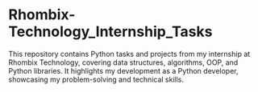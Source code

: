 # Rhombix-Technology_Internship_Tasks
This repository contains Python tasks and projects from my internship at Rhombix Technology, covering data structures, algorithms, OOP, and Python libraries. It highlights my development as a Python developer, showcasing my problem-solving and technical skills.
